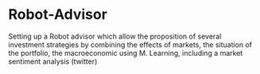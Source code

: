 # Robot-Advisor
Setting up a Robot advisor which allow the proposition of several investment strategies by combining the effects of markets, the situation of the portfolio, the macroeconomic using M. Learning, including a market sentiment analysis (twitter)
